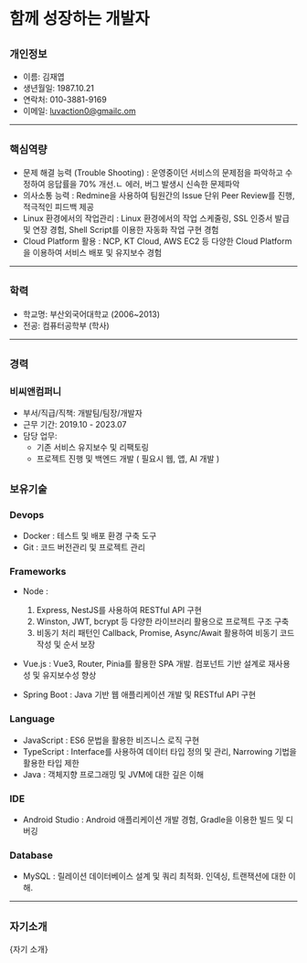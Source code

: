 # 함께 성장하는 개발자

## `개인정보`

- 이름: 김재엽
- 생년월일: 1987.10.21
- 연락처: 010-3881-9169
- 이메일: [luvaction0@gmailc.om](mailto:luvaction0@gmailc.om)

---

## `핵심역량`

- 문제 해결 능력 (Trouble Shooting) : 운영중이던 서비스의 문제점을 파악하고 수정하여 응답률을 70% 개선.ㄴ 에러, 버그 발생시 신속한 문제파악
- 의사소통 능력 : Redmine을 사용하여 팀원간의 Issue 단위 Peer Review를 진행, 적극적인 피드백 제공
- Linux 환경에서의 작업관리 : Linux 환경에서의 작업 스케줄링, SSL 인증서 발급 및 연장 경험, Shell Script를 이용한 자동화 작업 구현 경험
- Cloud Platform 활용 : NCP, KT Cloud, AWS EC2 등 다양한 Cloud Platform을 이용하여 서비스 배포 및 유지보수 경험

---

## `학력`

- 학교명: 부산외국어대학교 (2006~2013)
- 전공: 컴퓨터공학부 (학사)

---

## `경력`

### 비씨앤컴퍼니

- 부서/직급/직책: 개발팀/팀장/개발자
- 근무 기간: 2019.10 - 2023.07
- 담당 업무:
  - 기존 서비스 유지보수 및 리팩토링
  - 프로젝트 진행 및 백엔드 개발 ( 필요시 웹, 앱, AI 개발 )

## `보유기술`

### Devops

- Docker : 테스트 및 배포 환경 구축 도구
- Git : 코드 버전관리 및 프로젝트 관리

### Frameworks

- Node :

  1. Express, NestJS를 사용하여 RESTful API 구현
  2. Winston, JWT, bcrypt 등 다양한 라이브러리 활용으로 프로젝트 구조 구축
  3. 비동기 처리 패턴인 Callback, Promise, Async/Await 활용하여 비동기 코드 작성 및 순서 보장

- Vue.js : Vue3, Router, Pinia를 활용한 SPA 개발. 컴포넌트 기반 설계로 재사용성 및 유지보수성 향상

- Spring Boot : Java 기반 웹 애플리케이션 개발 및 RESTful API 구현

### Language

- JavaScript : ES6 문법을 활용한 비즈니스 로직 구현
- TypeScript : Interface를 사용하여 데이터 타입 정의 및 관리, Narrowing 기법을 활용한 타입 제한
- Java : 객체지향 프로그래밍 및 JVM에 대한 깊은 이해

### IDE

- Android Studio : Android 애플리케이션 개발 경험, Gradle을 이용한 빌드 및 디버깅

### Database

- MySQL : 릴레이션 데이터베이스 설계 및 쿼리 최적화. 인덱싱, 트랜잭션에 대한 이해.

---

## `자기소개`

{자기 소개}
